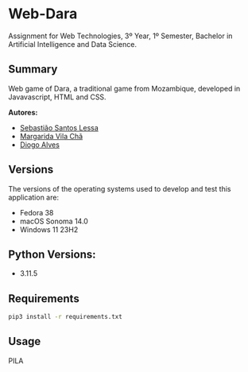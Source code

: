# Web-Dara
Assignment for Web Technologies, 3º Year, 1º Semester, Bachelor in Artificial Intelligence and Data Science.

## Summary
Web game of Dara, a traditional game from Mozambique, developed in Javavascript, HTML and CSS.

**Autores:**
- [Sebastião Santos Lessa](https://github.com/seblessa/)
- [Margarida Vila Chã](https://github.com/margaridavc/)
- [Diogo Alves](https://github.com/digaso/)


## Versions
The versions of the operating systems used to develop and test this application are:

- Fedora 38
- macOS Sonoma 14.0
- Windows 11 23H2

## Python Versions:
- 3.11.5

## Requirements

```bash
pip3 install -r requirements.txt
```


## Usage

PILA